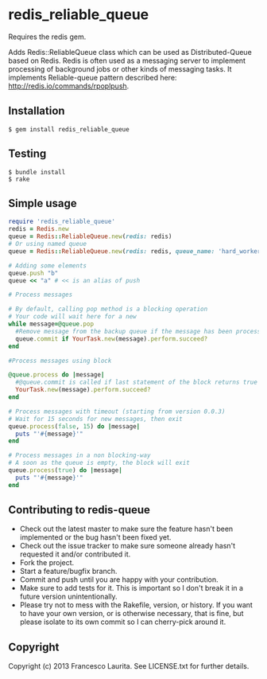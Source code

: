 redis_reliable_queue
=============
Requires the redis gem.

Adds Redis::ReliableQueue class which can be used as Distributed-Queue based on Redis.
Redis is often used as a messaging server to implement processing of background jobs or other kinds of messaging tasks.
It implements Reliable-queue pattern described here: http://redis.io/commands/rpoplpush.

Installation
----------------
    $ gem install redis_reliable_queue

Testing
----------------
    $ bundle install
    $ rake

Simple usage
----------------

```ruby
require 'redis_reliable_queue'
redis = Redis.new
queue = Redis::ReliableQueue.new(redis: redis)
# Or using named queue
queue = Redis::ReliableQueue.new(redis: redis, queue_name: 'hard_worker')

# Adding some elements
queue.push "b"
queue << "a" # << is an alias of push

# Process messages

# By default, calling pop method is a blocking operation
# Your code will wait here for a new  
while message=@queue.pop
  #Remove message from the backup queue if the message has been processed without errors
  queue.commit if YourTask.new(message).perform.succeed?
end

#Process messages using block

@queue.process do |message|
  #@queue.commit is called if last statement of the block returns true
  YourTask.new(message).perform.succeed?
end

# Process messages with timeout (starting from version 0.0.3)
# Wait for 15 seconds for new messages, then exit
queue.process(false, 15) do |message|
  puts "'#{message}'"
end

# Process messages in a non blocking-way
# A soon as the queue is empty, the block will exit
queue.process(true) do |message|
  puts "'#{message}'"
end
```
Contributing to redis-queue
----------------

* Check out the latest master to make sure the feature hasn't been implemented or the bug hasn't been fixed yet.
* Check out the issue tracker to make sure someone already hasn't requested it and/or contributed it.
* Fork the project.
* Start a feature/bugfix branch.
* Commit and push until you are happy with your contribution.
* Make sure to add tests for it. This is important so I don't break it in a future version unintentionally.
* Please try not to mess with the Rakefile, version, or history. If you want to have your own version, or is otherwise necessary, that is fine, but please isolate to its own commit so I can cherry-pick around it.

Copyright
----------------

Copyright (c) 2013 Francesco Laurita. See LICENSE.txt for
further details.
